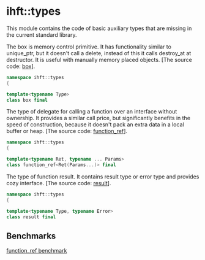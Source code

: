 # ihft::types

This module contains the code of basic auxiliary types that are missing in the current standard library.

The box is memory control primitive. It has functionality similar to unique_ptr, but it doesn't call a delete, instead of this it calls destroy_at at destructor. It is useful with manually memory placed objects. [The source code: [box](include/types/box.h)].

```cpp
namespace ihft::types
{

template<typename Type>
class box final
```

The type of delegate for calling a function over an interface without ownership. It provides a similar call price, but significantly benefits in the speed of construction, because it doesn't pack an extra data in a local buffer or heap. [The source code: [function_ref](include/types/function_ref.h)].

```cpp
namespace ihft::types
{

template<typename Ret, typename ... Params>
class function_ref<Ret(Params...)> final
```

The type of function result. It contains result type or error type and provides cozy interface. [The source code: [result](include/types/result.h)].

```cpp
namespace ihft::types
{

template<typename Type, typename Error>
class result final
```

## Benchmarks

[function_ref benchmark](benchmark/benchmark_function_ref.cpp)
